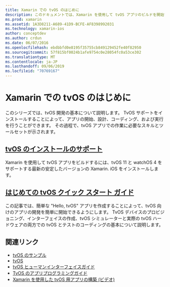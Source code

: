 ```yaml
---
title: Xamarin での tvOS のはじめに
description: このドキュメントでは、Xamarin を使用して tvOS アプリのビルドを開始する方法について説明します。 インストールガイドとクイックスタートガイドにリンクしています。
ms.prod: xamarin
ms.assetid: 1A3D8211-A689-41D9-BCFE-AF8398992031
ms.technology: xamarin-ios
author: conceptdev
ms.author: crdun
ms.date: 06/07/2016
ms.openlocfilehash: ebdbbfd0e8195f35755cb849129452fe40f82950
ms.sourcegitcommit: 57f815bf0024b1afe9754c0e28054fc0a53ce302
ms.translationtype: MT
ms.contentlocale: ja-JP
ms.lasthandoff: 09/06/2019
ms.locfileid: "70769167"
---
```

# <a name="getting-started-with-tvos-in-xamarin"></a>Xamarin での tvOS のはじめに

このシリーズでは、tvOS 開発の基本について説明します。 TvOS サポートをインストールすることによって、アプリの開始、設計、コーディング、および実行を行うことができます。 その過程で、tvOS アプリでの作業に必要なスキルとツールセットが示されます。

## <a name="installing-tvos-supportiostvosget-startedinstallationmd"></a>[tvOS のインストールのサポート](~/ios/tvos/get-started/installation.md)

Xamarin を使用して tvOS アプリをビルドするには、tvOS 11 と watchOS 4 をサポートする最新の安定したバージョンの Xamarin. iOS をインストールします。

## <a name="hello-tvos-quick-start-guideiostvosget-startedhello-tvosmd"></a>[はじめての tvOS クイック スタート ガイド](~/ios/tvos/get-started/hello-tvos.md)

この記事では、簡単な "Hello, tvOS" アプリを作成することによって、tvOS 向けのアプリの開発を簡単に開始できるようにします。 TvOS デバイスのプロビジョニング、インターフェイスの作成、tvOS シミュレーターと実際の tvOS ハードウェアの両方での tvOS とテストのコーディングの基本について説明します。

## <a name="related-links"></a>関連リンク

- [tvOS のサンプル](https://docs.microsoft.com/samples/browse/?products=xamarin&term=Xamarin.iOS+tvOS)
- [tvOS](https://developer.apple.com/tvos/)
- [tvOS ヒューマンインターフェイスガイド](https://developer.apple.com/tvos/human-interface-guidelines/)
- [TvOS のアプリプログラミングガイド](https://developer.apple.com/library/prerelease/tvos/documentation/General/Conceptual/AppleTV_PG/)
- [Xamarin を使用した tvOS 用アプリの構築 (ビデオ)](https://university.xamarin.com/lightninglectures/tvos-with-xamarin)
